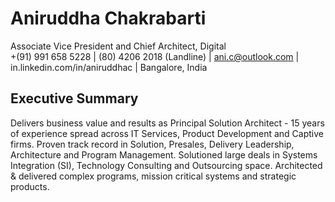 # Aniruddha Chakrabarti
Associate Vice President and Chief Architect, Digital <br />
+(91) 991 658 5228  |  (80) 4206 2018 (Landline)  |  ani.c@outlook.com  |  in.linkedin.com/in/aniruddhac  |  Bangalore, India  
## Executive Summary
Delivers business value and results as Principal Solution Architect - 15 years of experience spread across IT Services, Product Development and Captive firms. Proven track record in Solution, Presales, Delivery Leadership, Architecture and Program Management. Solutioned large deals in Systems Integration (SI), Technology Consulting and Outsourcing space. Architected & delivered complex programs, mission critical systems and strategic products.

